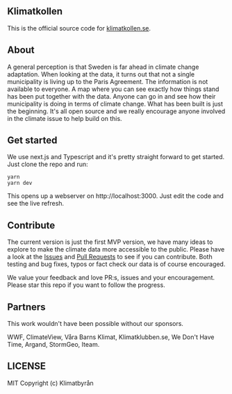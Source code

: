 ## Klimatkollen

This is the official source code for [klimatkollen.se](klimatkollen.se).

## About

A general perception is that Sweden is far ahead in climate change adaptation. When looking at the data, it turns out that not a single municipality is living up to the Paris Agreement. The information is not available to everyone. A map where you can see exactly how things stand has been put together with the data. Anyone can go in and see how their municipality is doing in terms of climate change. What has been built is just the beginning. It's all open source and we really encourage anyone involved in the climate issue to help build on this.

## Get started

We use next.js and Typescript and it's pretty straight forward to get started. Just clone the repo and run:

    yarn
    yarn dev

This opens up a webserver on http://localhost:3000. Just edit the code and see the live refresh.

## Contribute

The current version is just the first MVP version, we have many ideas to explore to make the climate data more accessible to the public. Please have a look at the [Issues](https://github.com/Klimatbyran/klimatkollen/issues) and [Pull Requests](https://github.com/Klimatbyran/klimatkollen/pulls) to see if you can contribute. Both testing and bug fixes, typos or fact check our data is of course encouraged.

We value your feedback and love PR:s, issues and your encouragement. Please star this repo if you want to follow the progress.

## Partners

This work wouldn't have been possible without our sponsors.

WWF, ClimateView, Våra Barns Klimat, Klimatklubben.se, We Don't Have Time, Argand, StormGeo, Iteam.

## LICENSE

MIT Copyright (c) Klimatbyrån
